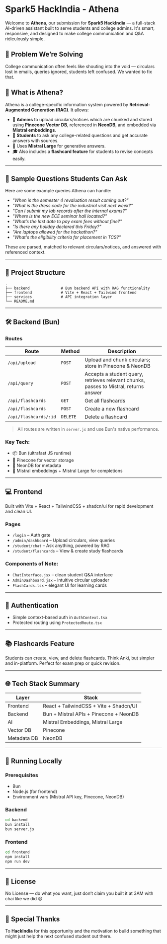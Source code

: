# Spark5 HackIndia - Athena 

Welcome to **Athena**, our submission for **Spark5 HackIndia** — a full-stack AI-driven assistant built to serve students and college admins. It's smart, responsive, and designed to make college communication and Q&A ridiculously simple.

## 🚀 Problem We’re Solving
College communication often feels like shouting into the void — circulars lost in emails, queries ignored, students left confused. We wanted to fix that.

## 🎯 What is Athena?
Athena is a college-specific information system powered by **Retrieval-Augmented Generation (RAG)**. It allows:
- 📩 **Admins** to upload circulars/notices which are chunked and stored using **Pinecone Vector DB**, referenced in **NeonDB**, and embedded via **Mistral embeddings**.
- 🤖 **Students** to ask any college-related questions and get accurate answers with sources.
- 🧠 Uses **Mistral Large** for generative answers.
- 🎓 Also includes a **flashcard feature** for students to revise concepts easily.


---

## 💬 Sample Questions Students Can Ask

Here are some example queries Athena can handle:

- _"When is the semester 4 revaluation result coming out?"_
- _"What is the dress code for the industrial visit next week?"_
- _"Can I submit my lab records after the internal exams?"_
- _"Where is the new ECE seminar hall located?"_
- _"What’s the last date to pay exam fees without fine?"_
- _"Is there any holiday declared this Friday?"_
- _"Are laptops allowed for the hackathon?"_
- _"What's the eligibility criteria for placement in TCS?"_

These are parsed, matched to relevant circulars/notices, and answered with referenced context.

---

## 🧱 Project Structure
```
.
├── backend              # Bun backend API with RAG functionality
├── frontend             # Vite + React + Tailwind frontend
├── services             # API integration layer
└── README.md
```

---

## 🛠️ Backend (Bun)

### Routes
| Route | Method | Description |
|-------|--------|-------------|
| `/api/upload` | `POST` | Upload and chunk circulars; store in Pinecone & NeonDB |
| `/api/query` | `POST` | Accepts a student query, retrieves relevant chunks, passes to Mistral, returns answer |
| `/api/flashcards` | `GET` | Get all flashcards |
| `/api/flashcards` | `POST` | Create a new flashcard |
| `/api/flashcards/:id` | `DELETE` | Delete a flashcard |

> All routes are written in `server.js` and use Bun's native performance.

### Key Tech:
- 📦 Bun (ultrafast JS runtime)
- 🌲 Pinecone for vector storage
- 🐘 NeonDB for metadata
- 🧠 Mistral embeddings + Mistral Large for completions

---

## 💻 Frontend
Built with Vite + React + TailwindCSS + shadcn/ui for rapid development and clean UI.

### Pages
- `/login` – Auth gate
- `/admin/dashboard` – Upload circulars, view queries
- `/student/chat` – Ask anything, powered by RAG
- `/student/flashcards` – View & create study flashcards

### Components of Note:
- `ChatInterface.jsx` – clean student Q&A interface
- `AdminDashboard.jsx` – intuitive circular uploader
- `FlashCards.tsx` – elegant UI for learning cards

---

## 🔐 Authentication
- Simple context-based auth in `AuthContext.tsx`
- Protected routing using `ProtectedRoute.tsx`

---

## 📚 Flashcards Feature
Students can create, view, and delete flashcards. Think Anki, but simpler and in-platform. Perfect for exam prep or quick revision.

---

## 🌐 Tech Stack Summary
| Layer | Stack |
|-------|-------|
| Frontend | React + TailwindCSS + Vite + Shadcn/UI |
| Backend | Bun + Mistral APIs + Pinecone + NeonDB |
| AI | Mistral Embeddings, Mistral Large |
| Vector DB | Pinecone |
| Metadata DB | NeonDB |

---


## 🧪 Running Locally
### Prerequisites
- Bun
- Node.js (for frontend)
- Environment vars (Mistral API key, Pinecone, NeonDB)

### Backend
```bash
cd backend
bun install
bun server.js
```

### Frontend
```bash
cd frontend
npm install
npm run dev
```

---

## 📄 License
No License — do what you want, just don’t claim you built it at 3AM with chai like we did 😄

---

## 🙌 Special Thanks
To **HackIndia** for this opportunity and the motivation to build something that might just help the next confused student out there.



